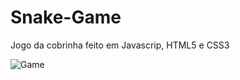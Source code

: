 # Snake-Game
Jogo da cobrinha feito em Javascrip, HTML5 e CSS3

![Game](https://cdn.discordapp.com/attachments/529138788237049856/687267883415633934/Captura_de_tela_de_2020-03-11_08-46-52.png
)
